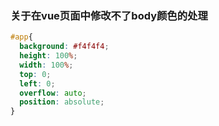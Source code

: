 ### 关于在vue页面中修改不了body颜色的处理

```css
#app{
  background: #f4f4f4;
  height: 100%;
  width: 100%;
  top: 0;
  left: 0;
  overflow: auto;
  position: absolute;
}
```


